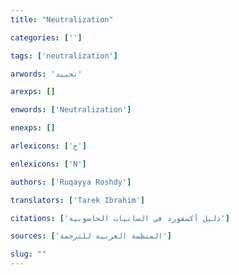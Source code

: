 ```yaml
---
title: "Neutralization"

categories: ['']

tags: ['neutralization']

arwords: 'تحييد'

arexps: []

enwords: ['Neutralization']

enexps: []

arlexicons: ['ح']

enlexicons: ['N']

authors: ['Ruqayya Roshdy']

translators: ['Tarek Ibrahim']

citations: ['دليل أكسفورد في السانيات الحاسوبية']

sources: ['المنظمة العربية للترجمة']

slug: ""
---
```

